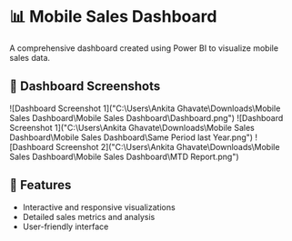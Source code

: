 # 📊 Mobile Sales Dashboard

A comprehensive dashboard created using Power BI to visualize mobile sales data.

## 📸 Dashboard Screenshots
![Dashboard Screenshot 1]("C:\Users\Ankita Ghavate\Downloads\Mobile Sales Dashboard\Mobile Sales Dashboard\Dashboard.png")
![Dashboard Screenshot 1]("C:\Users\Ankita Ghavate\Downloads\Mobile Sales Dashboard\Mobile Sales Dashboard\Same Period last Year.png")
![Dashboard Screenshot 2]("C:\Users\Ankita Ghavate\Downloads\Mobile Sales Dashboard\Mobile Sales Dashboard\MTD Report.png")

## 🚀 Features

- Interactive and responsive visualizations
- Detailed sales metrics and analysis
- User-friendly interface
